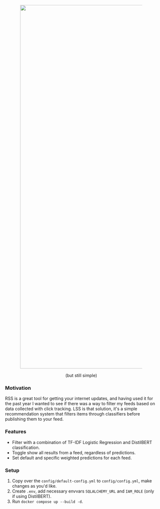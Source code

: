 <div align="center">
  <img src="https://sltptr.github.io/static/images/LSSLogo.png" 
    alt="LSS Logo" style="max-width: 80%; width: 1200px; height: auto;">
</div>

<p align="center">(but still simple)</p>

### Motivation

RSS is a great tool for getting your internet updates, and having used it for
the past year I wanted to see if there was a way to filter my feeds based on
data collected with click tracking. LSS is that solution, it's a simple
recommendation system that filters items through classifiers before publishing
them to your feed.

### Features

- Filter with a combination of TF-IDF Logistic Regression and DistilBERT
  classification.
- Toggle show all results from a feed, regardless of predictions.
- Set default and specific weighted predictions for each feed.

### Setup

1. Copy over the `config/default-config.yml` to `config/config.yml`, make
   changes as you'd like.
2. Create `.env`, add necessary envvars `SQLALCHEMY_URL` and `IAM_ROLE` (only if
   using DistilBERT).
3. Run `docker compose up --build -d`.
